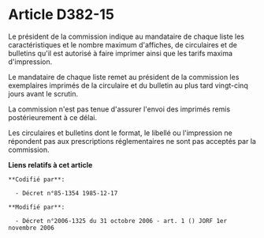 # Article D382-15

Le président de la commission indique au mandataire de chaque liste les caractéristiques et le nombre maximum d'affiches, de
circulaires et de bulletins qu'il est autorisé à faire imprimer ainsi que les tarifs maxima d'impression.

Le mandataire de chaque liste remet au président de la commission les exemplaires imprimés de la circulaire et du bulletin au
plus tard vingt-cinq jours avant le scrutin.

La commission n'est pas tenue d'assurer l'envoi des imprimés remis postérieurement à ce délai.

Les circulaires et bulletins dont le format, le libellé ou l'impression ne répondent pas aux prescriptions réglementaires ne
sont pas acceptés par la commission.

**Liens relatifs à cet article**

	**Codifié par**:

	  - Décret n°85-1354 1985-12-17

	**Modifié par**:

	  - Décret n°2006-1325 du 31 octobre 2006 - art. 1 () JORF 1er novembre 2006
